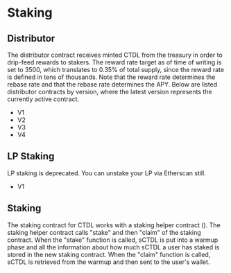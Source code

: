 # Staking

## Distributor

The distributor contract receives minted CTDL from the treasury in order to drip-feed rewards to stakers. The reward rate target as of time of writing is set to 3500, which translates to 0.35% of total supply, since the reward rate is defined in tens of thousands. Note that the reward rate determines the rebase rate and that the rebase rate determines the APY. Below are listed distributor contracts by version, where the latest version represents the currently active contract.

* V1&#x20;
* V2&#x20;
* V3
* V4&#x20;

## LP Staking

LP staking is deprecated. You can unstake your LP via Etherscan still.

* V1&#x20;

## Staking

The staking contract for CTDL works with a staking helper contract (). The staking helper contract calls "stake" and then "claim" of the staking contract. When the "stake" function is called, sCTDL is put into a warmup phase and all the information about how much sCTDL a user has staked is stored in the new staking contract. When the "claim" function is called, sCTDL is retrieved from the warmup and then sent to the user's wallet.
